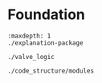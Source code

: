 # Foundation

```{toctree}
:maxdepth: 1
./explanation-package

./valve_logic

./code_structure/modules
```
